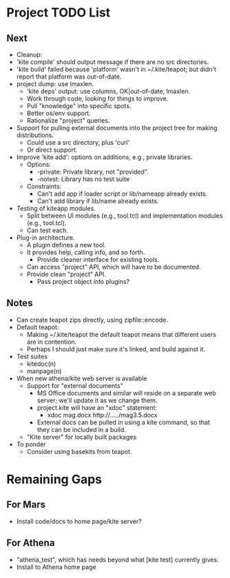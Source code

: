 # Project TODO List

## Next

* Cleanup:
* 'kite compile' should output message if there are no src directories.
* 'kite build' failed because 'platform' wasn't in ~/.kite/teapot; but 
  didn't report that platform was out-of-date.
* project dump: use lmaxlen.
  * 'kite deps' output: use columns, OK|out-of-date, lmaxlen.
  * Work through code, looking for things to improve.
  * Pull "knowledge" into specific spots.
  * Better os/env support.
  * Rationalize "project" queries.
* Support for pulling external documents into the project tree for
  making distributions.
  * Could use a src directory, plus 'curl'
  * Or direct support.
* Improve 'kite add': options on additions, e.g., private libraries.
  * Options:
    * -private: Private library, not "provided".
    * -notest: Library has no test suite 
  * Constraints:
    * Can't add app if loader script or lib/nameapp already exists.
    * Can't add library if lib/name already exists.
* Testing of kiteapp modules.
  * Split between UI modules (e.g., <name>tool.tcl) and implementation
    modules (e.g., tool.tcl).
  * Can test each.
* Plug-in architecture.
  * A plugin defines a new tool.
  * It provides help, calling info, and so forth.
    * Provide cleaner interface for existing tools.
  * Can access "project" API, which will have to be documented.
  * Provide clean "project" API.
    * Pass project object into plugins?

## Notes

* Can create teapot zips directly, using zipfile::encode.
* Default teapot:
  * Making ~/.kite/teapot the default teapot means that
    different users are in contention.
  * Perhaps I should just make sure it's linked, and build
    against it.
* Test suites
  * kitedoc(n)
  * manpage(n)
* When new athena/kite web server is available
  * Support for "external documents"
    * MS Office documents and similar will reside on a separate web server;
      we'll update it as we change them.
    * project.kite will have an "xdoc" statement:
      * xdoc mag.docx http://...../mag3.5.docx
    * External docs can be pulled in using a kite command, so that they
      can be included in a build.
  * "Kite server" for locally built packages
* To ponder
  * Consider using basekits from teapot.

# Remaining Gaps #

## For Mars

* Install code/docs to home page/kite server?

## For Athena

* "athena_test", which has needs beyond what [kite test] currently gives.
* Install to Athena home page


